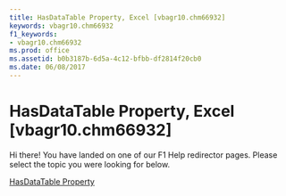 ```yaml
---
title: HasDataTable Property, Excel [vbagr10.chm66932]
keywords: vbagr10.chm66932
f1_keywords:
- vbagr10.chm66932
ms.prod: office
ms.assetid: b0b3187b-6d5a-4c12-bfbb-df2814f20cb0
ms.date: 06/08/2017
---
```



# HasDataTable Property, Excel [vbagr10.chm66932]

Hi there! You have landed on one of our F1 Help redirector pages. Please select the topic you were looking for below.

[HasDataTable Property](http://msdn.microsoft.com/library/52d965ca-e4cf-35d5-0ac6-5a6144aedff0%28Office.15%29.aspx)

